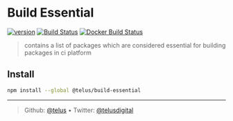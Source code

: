 # Build Essential

[![version][npm-image]][npm-url] [![Build Status][circle-image]][circle-url] [![Docker Build Status][docker-image]][docker-url] 

> contains a list of packages which are considered essential for building packages in ci platform

## Install

```bash
npm install --global @telus/build-essential
```

---
> Github: [@telus](https://github.com/telus) &bull; 
> Twitter: [@telusdigital](https://twitter.com/telusdigital)

[circle-url]: https://circleci.com/gh/telus/build-essential
[circle-image]: https://img.shields.io/circleci/project/github/telus/build-essential/master.svg?style=for-the-badge&logo=circleci

[npm-url]: https://www.npmjs.com/package/@telus/build-essential
[npm-image]: https://img.shields.io/npm/v/@telus/build-essential.svg?style=for-the-badge&logo=npm

[docker-url]: https://hub.docker.com/r/telus/build-essential/
[docker-image]: https://img.shields.io/docker/build/telus/build-essential.svg?label=docker&style=for-the-badge&logo=docker
